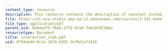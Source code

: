 ```yaml
---
content_type: resource
description: This resource contains the description of constant instability.
file: https://ol-ocw-studio-app-qa.s3.amazonaws.com/courses/2-141-modeling-and-simulation-of-dynamic-systems-fall-2006/875dae4d9c1e1874bd553e7021af1016_interaction_stab.pdf
file_type: application/pdf
parent_uid: 9a04adf5-76eb-27f5-97a0-7e810f0f306a
resourcetype: Document
title: interaction_stab.pdf
uid: 875dae4d-9c1e-1874-bd55-3e7021af1016
---
```

